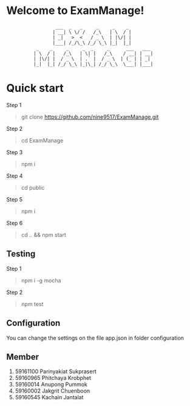 # Welcome to ExamManage!

                      ___  _   _     _     _    _
                     | __| \ \/ /   /_\   | \  / |
                     | _|   >  <   / _ \  | |\/| |
                     |___| /_/\_\ /_/ \_\ |_|  |_|
               _    _     _     _  _     _      ___   ___
              | \  / |   /_\   | \| |   /_\    / __| | __|
              | |\/| |  / _ \  | .` |  / _ \  | (_ | | _|
              |_|  |_| /_/ \_\ |_|\_| /_/ \_\  \___| |___|


# Quick start

Step 1
> git clone https://github.com/nine9517/ExamManage.git

Step 2

> cd ExamManage

Step 3

> npm i

Step 4

> cd public

Step 5

> npm i

Step 6

> cd .. && npm start

## Testing

Step 1

> npm i -g mocha

Step 2

> npm test

## Configuration

You can change the settings on the file app.json in folder configuration

## Member

 1. 59161100 Parinyakiat Sukprasert
 2. 59160965 Phitchaya Krobphet
 3. 59160014 Anupong Pummok
 4. 59160002 Jakgrit Chuenboon
 5. 59160545 Kachain Jantalat

